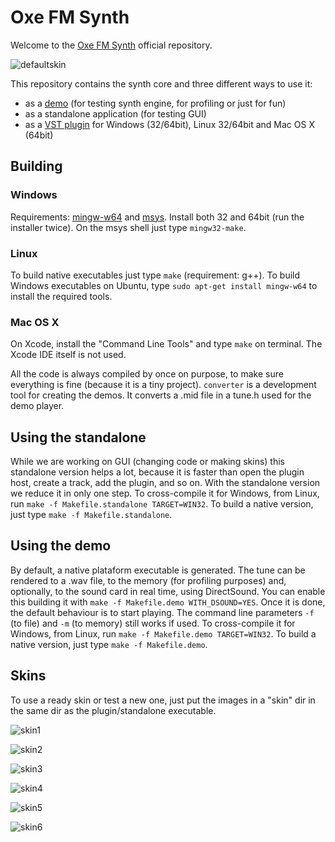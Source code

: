 # Oxe FM Synth
Welcome to the [Oxe FM Synth](https://oxesoft.wordpress.com/) official repository.

![defaultskin](https://oxesoft.files.wordpress.com/2007/12/screenshot_full.png)

This repository contains the synth core and three different ways to use it:

- as a [demo](https://en.wikipedia.org/wiki/Demoscene) (for testing synth engine, for profiling or just for fun)
- as a standalone application (for testing GUI)
- as a [VST plugin](https://pt.wikipedia.org/wiki/Virtual_Studio_Technology) for Windows (32/64bit), Linux 32/64bit and Mac OS X (64bit)

## Building

### Windows
Requirements: [mingw-w64](http://mingw-w64.org/) and [msys](https://msysgit.github.io/).
Install both 32 and 64bit (run the installer twice).
On the msys shell just type ``mingw32-make``.

### Linux
To build native executables just type ``make`` (requirement: g++).
To build Windows executables on Ubuntu, type ``sudo apt-get install mingw-w64`` to install the required tools.

### Mac OS X
On Xcode, install the "Command Line Tools" and type ``make`` on terminal. The Xcode IDE itself is not used.

All the code is always compiled by once on purpose, to make sure everything is fine (because it is a tiny project).
``converter`` is a development tool for creating the demos. It converts a .mid file in a tune.h used for the demo player.

## Using the standalone
While we are working on GUI (changing code or making skins) this standalone version helps a lot,
because it is faster than open the plugin host, create a track, add the plugin, and so on.
With the standalone version we reduce it in only one step.
To cross-compile it for Windows, from Linux, run ``make -f Makefile.standalone TARGET=WIN32``.
To build a native version, just type ``make -f Makefile.standalone``.


## Using the demo
By default, a native plataform executable is generated.
The tune can be rendered to a .wav file, to the memory (for profiling purposes) and, optionally, to the sound card in real time, using DirectSound.
You can enable this building it with ``make -f Makefile.demo WITH_DSOUND=YES``. Once it is done, the default behaviour is to start playing. The command
line parameters ``-f`` (to file) and ``-m`` (to memory) still works if used.
To cross-compile it for Windows, from Linux, run ``make -f Makefile.demo TARGET=WIN32``.
To build a native version, just type ``make -f Makefile.demo``.

## Skins
To use a ready skin or test a new one, just put the images in a "skin" dir in the same dir as the plugin/standalone executable.

![skin1](https://oxesoft.files.wordpress.com/2015/04/layzer.png)

![skin2](https://oxesoft.files.wordpress.com/2017/05/snow1.png)

![skin3](https://oxesoft.files.wordpress.com/2015/08/totolitoto.png)

![skin4](https://oxesoft.files.wordpress.com/2015/05/tx802.png)

![skin5](https://oxesoft.files.wordpress.com/2015/10/dx7.png)

![skin6](https://oxesoft.files.wordpress.com/2017/05/fm8like1.png)

